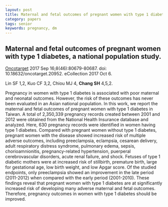 ```yaml
---
layout: post
title: Maternal and fetal outcomes of pregnant women with type 1 diabetes, a national population study.
category: papers
tags: senior
keywords: pregnancy, dm
---
```


## Maternal and fetal outcomes of pregnant women with type 1 diabetes, a national population study.

[Oncotarget](https://www.ncbi.nlm.nih.gov/pubmed/29113335?dopt=Abstract)
2017 Sep 16;8(46):80679-80687. doi: 10.18632/oncotarget.20952. eCollection 2017 Oct 6.


Lin SF   1,2, Kuo CF   3,2, Chiou MJ   4, **Chang SH**   4,5,2.

Pregnancy in women with type 1 diabetes is associated with poor maternal and neonatal outcomes. However, the risk of these outcomes has never been evaluated in an Asian national population. In this work, we report the maternal and fetal outcomes of pregnant women with type 1 diabetes in Taiwan. A total of 2,350,339 pregnancy records created between 2001 and 2012 were obtained from the National Health Insurance database and analyzed. Here, 630 pregnancy records were identified in women having type 1 diabetes. Compared with pregnant women without type 1 diabetes, pregnant women with the disease showed increased risk of multiple adverse outcomes, including preeclampsia, eclampsia, cesarean delivery, adult respiratory distress syndrome, pulmonary edema, sepsis, chorioamnionitis, pregnancy-related hypertension, puerperal cerebrovascular disorders, acute renal failure, and shock. Fetuses of type 1 diabetic mothers were at increased risk of stillbirth, premature birth, large for gestational age, low birth weight, and low Apgar score. Of the studied endpoints, only preeclampsia showed an improvement in the late period (2011-2012) when compared with the early period (2001-2010). These findings reveal that pregnant women with type 1 diabetes are at significantly increased risk of developing many adverse maternal and fetal outcomes. Therefore, pregnancy outcomes in women with type 1 diabetes should be improved.

